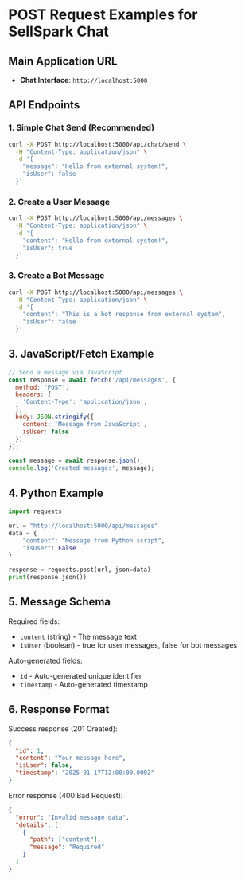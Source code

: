# POST Request Examples for SellSpark Chat

## Main Application URL
- **Chat Interface**: `http://localhost:5000`

## API Endpoints

### 1. Simple Chat Send (Recommended)
```bash
curl -X POST http://localhost:5000/api/chat/send \
  -H "Content-Type: application/json" \
  -d '{
    "message": "Hello from external system!",
    "isUser": false
  }'
```

### 2. Create a User Message
```bash
curl -X POST http://localhost:5000/api/messages \
  -H "Content-Type: application/json" \
  -d '{
    "content": "Hello from external system!",
    "isUser": true
  }'
```

### 3. Create a Bot Message
```bash
curl -X POST http://localhost:5000/api/messages \
  -H "Content-Type: application/json" \
  -d '{
    "content": "This is a bot response from external system",
    "isUser": false
  }'
```

## 3. JavaScript/Fetch Example

```javascript
// Send a message via JavaScript
const response = await fetch('/api/messages', {
  method: 'POST',
  headers: {
    'Content-Type': 'application/json',
  },
  body: JSON.stringify({
    content: 'Message from JavaScript',
    isUser: false
  })
});

const message = await response.json();
console.log('Created message:', message);
```

## 4. Python Example

```python
import requests

url = "http://localhost:5000/api/messages"
data = {
    "content": "Message from Python script",
    "isUser": False
}

response = requests.post(url, json=data)
print(response.json())
```

## 5. Message Schema

Required fields:
- `content` (string) - The message text
- `isUser` (boolean) - true for user messages, false for bot messages

Auto-generated fields:
- `id` - Auto-generated unique identifier
- `timestamp` - Auto-generated timestamp

## 6. Response Format

Success response (201 Created):
```json
{
  "id": 1,
  "content": "Your message here",
  "isUser": false,
  "timestamp": "2025-01-17T12:00:00.000Z"
}
```

Error response (400 Bad Request):
```json
{
  "error": "Invalid message data",
  "details": [
    {
      "path": ["content"],
      "message": "Required"
    }
  ]
}
```